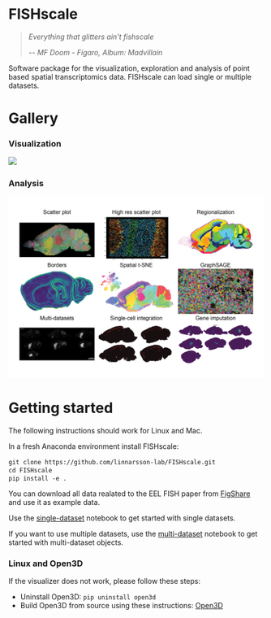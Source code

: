 # FISHscale

> *Everything that glitters ain't fishscale*
> 
> <cite>*-- MF Doom - Figaro, Album: Madvillain*</cite>

Software package for the visualization, exploration and analysis of point based spatial transcriptomics data. FISHscale can load single or multiple datasets.  

# Gallery
### Visualization
![](FISHscale_open_3D.gif)

### Analysis
![](FISHscale_demo.png)  

# Getting started

The following instructions should work for Linux and Mac.

In a fresh Anaconda environment install FISHscale:
```
git clone https://github.com/linnarsson-lab/FISHscale.git
cd FISHscale
pip install -e .
```
You can download all data realated to the EEL FISH paper from [FigShare](https://figshare.com/projects/Scalable_in_situ_single-cell_profiling_by_electrophoretic_capture_of_mRNA_using_EEL_FISH/143616) and use it as example data.  

Use the [single-dataset](https://github.com/linnarsson-lab/FISHscale/blob/master/example_notebooks/FISHscale_tutorial_single_dataset.ipynb) notebook to get started with single datasets.
  
If you want to use multiple datasets, use the [multi-dataset](https://github.com/linnarsson-lab/FISHscale/blob/master/example_notebooks/FISHscale_tutorial_multi_dataset.ipynb) notebook to get started with multi-dataset objects. 

### Linux and Open3D
If the visualizer does not work, please follow these steps:  
- Uninstall Open3D: `pip uninstall open3d`
- Build Open3D from source using these instructions: [Open3D](http://www.open3d.org/docs/release/compilation.html)
